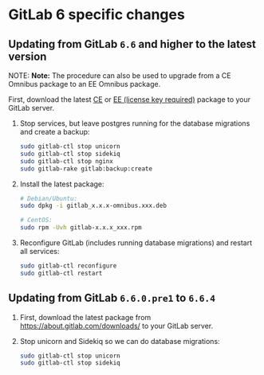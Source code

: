 # GitLab 6 specific changes

## Updating from GitLab `6.6` and higher to the latest version

NOTE: **Note:**
The procedure can also be used to upgrade from a CE Omnibus package to an EE
Omnibus package.

First, download the latest [CE](https://packages.gitlab.com/gitlab/gitlab-ce) or
[EE (license key required)](https://about.gitlab.com/installation/)
package to your GitLab server.

1. Stop services, but leave postgres running for the database migrations and
   create a backup:

    ```sh
    sudo gitlab-ctl stop unicorn
    sudo gitlab-ctl stop sidekiq
    sudo gitlab-ctl stop nginx
    sudo gitlab-rake gitlab:backup:create
    ```

1. Install the latest package:

    ```sh
    # Debian/Ubuntu:
    sudo dpkg -i gitlab_x.x.x-omnibus.xxx.deb

    # CentOS:
    sudo rpm -Uvh gitlab-x.x.x_xxx.rpm
    ```

1. Reconfigure GitLab (includes running database migrations) and restart all
   services:

    ```sh
    sudo gitlab-ctl reconfigure
    sudo gitlab-ctl restart
    ```

## Updating from GitLab `6.6.0.pre1` to `6.6.4`

1. First, download the latest package from https://about.gitlab.com/downloads/
   to your GitLab server.


1. Stop unicorn and Sidekiq so we can do database migrations:

    ```sh
    sudo gitlab-ctl stop unicorn
    sudo gitlab-ctl stop sidekiq
    ```
